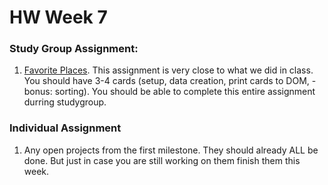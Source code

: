 # HW Week 7

### Study Group Assignment:
1. [Favorite Places](https://github.com/nss-nightclass-projects/exercise-vault/blob/master/xhr_favorite_places.md).  This assignment is very close to what we did in class.  You should have 3-4 cards (setup, data creation, print cards to DOM, - bonus: sorting).  You should be able to complete this entire assignment durring studygroup.

### Individual Assignment
1. Any open projects from the first milestone.  They should already ALL be done.  But just in case you are still working on them finish them this week.

